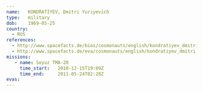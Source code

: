 ```yaml
---
name:	KONDRATIYEV, Dmitri Yuriyevich 
type:	military
dob:	1969-05-25
country:
  - RUS
references:
  - http://www.spacefacts.de/bios/cosmonauts/english/kondratiyev_dmitri.htm
  - http://www.spacefacts.de/eva/cosmonauts/english/kondratiyev_dmitri.htm
missions:
   - name: Soyuz TMA-20
     time_start:   2010-12-15T19:09Z
     time_end:     2011-05-24T02:28Z
evas:
---
```

